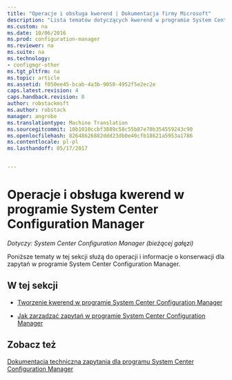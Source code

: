 ```yaml
---
title: "Operacje i obsługa kwerend | Dokumentacja firmy Microsoft"
description: "Lista tematów dotyczących kwerend w programie System Center Configuration Manager. Fokus jest operacjach i obsłudze."
ms.custom: na
ms.date: 10/06/2016
ms.prod: configuration-manager
ms.reviewer: na
ms.suite: na
ms.technology:
- configmgr-other
ms.tgt_pltfrm: na
ms.topic: article
ms.assetid: f050ee45-bcab-4a3b-9050-4952f5e2ec2e
caps.latest.revision: 4
caps.handback.revision: 0
author: robstackmsft
ms.author: robstack
manager: angrobe
ms.translationtype: Machine Translation
ms.sourcegitcommit: 10b1010ccbf3889c58c55b87e70b354559243c90
ms.openlocfilehash: 82648626882ddd23db0e40cfb18621a5953a1786
ms.contentlocale: pl-pl
ms.lasthandoff: 05/17/2017


---
```

# <a name="operations-and-maintenance-for-queries-in-system-center-configuration-manager"></a>Operacje i obsługa kwerend w programie System Center Configuration Manager

*Dotyczy: System Center Configuration Manager (bieżącej gałęzi)*

Poniższe tematy w tej sekcji służą do operacji i informacje o konserwacji dla zapytań w programie System Center Configuration Manager.  

## <a name="in-this-section"></a>W tej sekcji  

-   [Tworzenie kwerend w programie System Center Configuration Manager](../../../core/servers/manage/create-queries.md)  

-   [Jak zarządzać zapytań w programie System Center Configuration Manager](../../../core/servers/manage/manage-queries.md)  

## <a name="see-also"></a>Zobacz też  
 [Dokumentacja techniczna zapytania dla programu System Center Configuration Manager](../../../core/servers/manage/queries-technical-reference.md)

